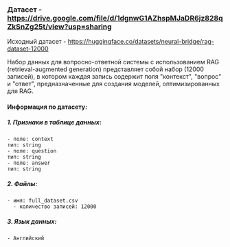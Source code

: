 ### Датасет - https://drive.google.com/file/d/1dgnwG1AZhspMJaDR6jz828qZkSnZg25t/view?usp=sharing

Исходный датасет - https://huggingface.co/datasets/neural-bridge/rag-dataset-12000

Набор данных для вопросно-ответной системы с использованием RAG (retrieval-augmented generation) представляет собой набор (12000 записей), 
в котором каждая запись содержит поля "контекст", "вопрос" и "ответ", предназначенные для создания моделей, оптимизированных для RAG.

#### Информация по датасету:
  ##### 1. Признаки в таблице данных:
    - поле: context
    тип: string
    - поле: question
    тип: string
    - поле: answer
    тип: string
  ##### 2. Файлы:
    - имя: full_dataset.csv
      - количество записей: 12000
  ##### 3. Язык данных:
    - Английский
